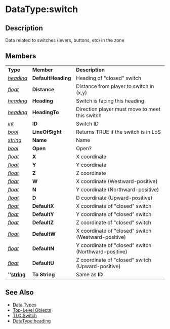 # DataType:switch

## Description

Data related to switches \(levers, buttons, etc\) in the zone

## Members

|  |  |  |
| :--- | :--- | :--- |
| **Type** | **Member** | **Description** |
| [_heading_](datatype-heading.md) | **DefaultHeading** | Heading of "closed" switch |
| [_float_](datatype-float.md) | **Distance** | Distance from player to switch in \(x,y\) |
| [_heading_](datatype-heading.md) | **Heading** | Switch is facing this heading |
| [_heading_](datatype-heading.md) | **HeadingTo** | Direction player must move to meet this switch |
| [_int_](datatype-int.md) | **ID** | Switch ID |
| [_bool_](datatype-bool.md) | **LineOfSight** | Returns TRUE if the switch is in LoS |
| [_string_](datatype-string.md) | **Name** | Name |
| [_bool_](datatype-bool.md) | **Open** | Open? |
| [_float_](datatype-float.md) | **X** | X coordinate |
| [_float_](datatype-float.md) | **Y** | Y coordinate |
| [_float_](datatype-float.md) | **Z** | Z coordinate |
| [_float_](datatype-float.md) | **W** | X coordinate \(Westward-positive\) |
| [_float_](datatype-float.md) | **N** | Y coordinate \(Northward-positive\) |
| [_float_](datatype-float.md) | **D** | D coordinate \(Upward-positive\) |
| [_float_](datatype-float.md) | **DefaultX** | X coordinate of "closed" switch |
| [_float_](datatype-float.md) | **DefaultY** | Y coordinate of "closed" switch |
| [_float_](datatype-float.md) | **DefaultZ** | Z coordinate of "closed" switch |
| [_float_](datatype-float.md) | **DefaultW** | X coordinate of "closed" switch \(Westward-positive\) |
| [_float_](datatype-float.md) | **DefaultN** | Y coordinate of "closed" switch \(Northward-positive\) |
| [_float_](datatype-float.md) | **DefaultU** | Z coordinate of "closed" switch \(Upward-positive\) |
| '**'**[**string**](datatype-string.md) | **To String** | Same as **ID** |

## See Also

* [Data Types](./)
* [Top-Level Objects](../top-level-objects/)
* [TLO:Switch](../top-level-objects/tlo-switch.md)
* [DataType:heading](datatype-heading.md)

